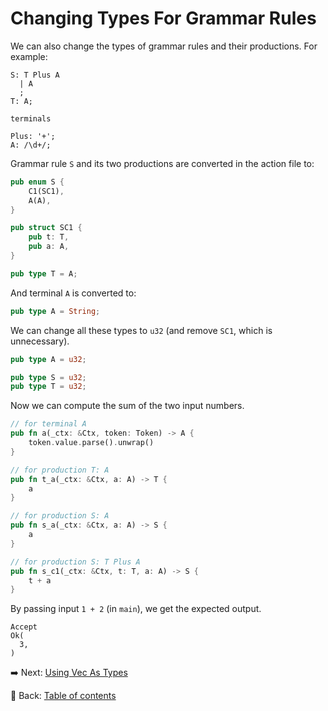 # Changing Types For Grammar Rules

We can also change the types of grammar rules and their productions.
For example:

```text
S: T Plus A
  | A
  ;
T: A;

terminals

Plus: '+';
A: /\d+/;
```

Grammar rule `S` and its two productions are converted in the action file to:

```rust
pub enum S {
    C1(SC1),
    A(A),
}

pub struct SC1 {
    pub t: T,
    pub a: A,
}

pub type T = A;
```

And terminal `A` is converted to:

```rust
pub type A = String;
```

We can change all these types to `u32` (and remove `SC1`, which is unnecessary).

```rust
pub type A = u32;

pub type S = u32;
pub type T = u32;
```

Now we can compute the sum of the two input numbers.

```rust
// for terminal A
pub fn a(_ctx: &Ctx, token: Token) -> A {
    token.value.parse().unwrap()
}

// for production T: A
pub fn t_a(_ctx: &Ctx, a: A) -> T {
    a
}

// for production S: A
pub fn s_a(_ctx: &Ctx, a: A) -> S {
    a
}

// for production S: T Plus A
pub fn s_c1(_ctx: &Ctx, t: T, a: A) -> S {
    t + a
}
```

By passing input `1 + 2` (in `main`), we get the expected output.

```text
Accept
Ok(
  3,
)
```

:arrow_right:  Next: [Using Vec As Types](./using_vec_as_types.md)

:blue_book: Back: [Table of contents](./../README.md)
